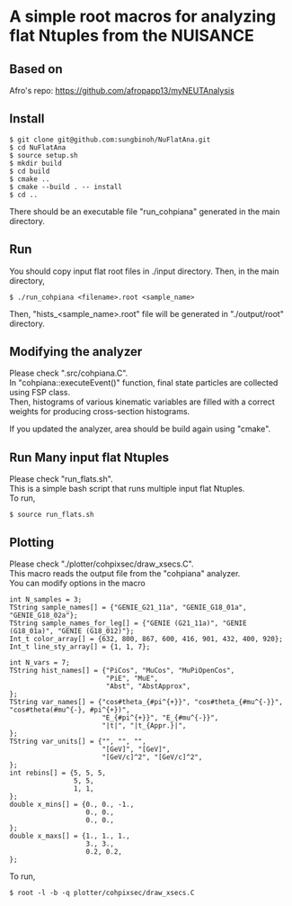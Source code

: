 # A simple root macros for analyzing flat Ntuples from the NUISANCE

## Based on

Afro's repo: https://github.com/afropapp13/myNEUTAnalysis

## Install

```
$ git clone git@github.com:sungbinoh/NuFlatAna.git
$ cd NuFlatAna
$ source setup.sh
$ mkdir build
$ cd build
$ cmake ..
$ cmake --build . -- install
$ cd ..
```

There should be an executable file "run_cohpiana" generated in the main directory.

## Run

You should copy input flat root files in ./input directory.
Then, in the main directory,
```
$ ./run_cohpiana <filename>.root <sample_name>
```
Then, "hists_<sample_name>.root" file will be generated in "./output/root" directory.

## Modifying the analyzer

Please check ".src/cohpiana.C".\
In "cohpiana::executeEvent()" function, final state particles are collected using FSP class.\
Then, histograms of various kinematic variables are filled with a correct weights for producing cross-section histograms.

If you updated the analyzer, area should be build again using "cmake".

## Run Many input flat Ntuples

Please check "run_flats.sh".\
This is a simple bash script that runs multiple input flat Ntuples.\
To run,
```
$ source run_flats.sh
```

## Plotting

Please check "./plotter/cohpixsec/draw_xsecs.C".\
This macro reads the output file from the "cohpiana" analyzer.\
You can modify options in the macro
```
int N_samples = 3;
TString sample_names[] = {"GENIE_G21_11a", "GENIE_G18_01a", "GENIE_G18_02a"};
TString sample_names_for_leg[] = {"GENIE (G21_11a)", "GENIE (G18_01a)", "GENIE (G18_012)"};
Int_t color_array[] = {632, 800, 867, 600, 416, 901, 432, 400, 920};
Int_t line_sty_array[] = {1, 1, 7};

int N_vars = 7;
TString hist_names[] = {"PiCos", "MuCos", "MuPiOpenCos",
                        "PiE", "MuE",
                        "Abst", "AbstApprox",
};
TString var_names[] = {"cos#theta_{#pi^{+}}", "cos#theta_{#mu^{-}}", "cos#theta(#mu^{-}, #pi^{+})",
                       "E_{#pi^{+}}", "E_{#mu^{-}}",
                       "|t|", "|t_{Appr.}|",
};
TString var_units[] = {"", "", "",
                       "[GeV]", "[GeV]",
                       "[GeV/c]^2", "[GeV/c]^2",
};
int rebins[] = {5, 5, 5,
                5, 5,
                1, 1,
};
double x_mins[] = {0., 0., -1.,
                   0., 0.,
                   0., 0.,
};
double x_maxs[] = {1., 1., 1.,
                   3., 3.,
                   0.2, 0.2,
};
```

To run,
```
$ root -l -b -q plotter/cohpixsec/draw_xsecs.C
```

